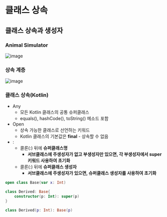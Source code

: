# 클래스 상속

## 클래스 상속과 생성자

### Animal Simulator
![image](https://github.com/qlkdkd/OOP/assets/71871927/2c77b706-4a89-4c75-bd8e-f4f55d9b386f)
### 상속 계층
![image](https://github.com/qlkdkd/OOP/assets/71871927/89bc8362-bf8f-4790-80ec-7d891005d17b)
### 클래스 상속(Kotlin)
* Any
    * 모든 Kotlin 클래스의 공통 슈퍼클래스
    * equals(), hashCode(), toString() 메소드 포함
* Open
    * 상속 가능한 클래스로 선언하는 키워드
    * Kotlin 클래스의 기본값은 **final** - 상속할 수 없음
* :
    * 콜론(:) 뒤에 **슈퍼클래스명**
         * **서브클래스에 주생성자가 없고 부생성자만 있으면, 각 부생성자에서 super키워드 사용하여 초기화**
    * 콜론(:) 뒤에 **슈퍼클래스 생성자**
         * **서브클래스에 주생성자가 있으면, 슈퍼클래스 생성자를 사용하여 초기화**
```kotlin
open class Base(var x: Int)

class Derived: Base{
    constructor(p: Int): super(p)
}

class Derived(p: Int): Base(p)
```
